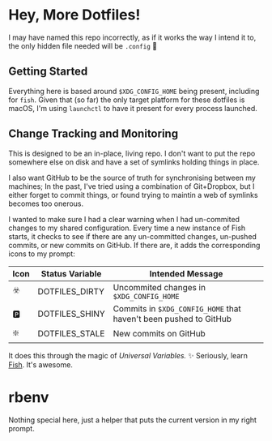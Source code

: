 # Hey, More Dotfiles!

I may have named this repo incorrectly, as if it works the way I intend it to, the only hidden file needed will be `.config` :tada:

## Getting Started

Everything here is based around `$XDG_CONFIG_HOME` being present, including for `fish`. Given that (so far) the only target platform for these dotfiles is macOS, I'm using `launchctl` to have it present for every process launched.

## Change Tracking and Monitoring

This is designed to be an in-place, living repo. I don't want to put the repo somewhere else on disk and have a set of symlinks holding things in place.

I also want GitHub to be the source of truth for synchronising between my machines; In the past, I've tried using a combination of Git+Dropbox, but I either forget to commit things, or found trying to maintin a web of symlinks becomes too onerous.

I wanted to make sure I had a clear warning when I had un-commited changes to my shared configuration. Every time a new instance of Fish starts, it checks to see if there are any un-committed changes, un-pushed commits, or new commits on GitHub. If there are, it adds the corresponding icons to my prompt:

Icon           | Status Variable  | Intended Message
-------------- | ---------------- | ----------------
:biohazard: | DOTFILES_DIRTY   | Uncommited changes in `$XDG_CONFIG_HOME`
:parking:   | DOTFILES_SHINY   | Commits in `$XDG_CONFIG_HOME` that haven't been pushed to GitHub
:sparkle:   | DOTFILES_STALE   | New commits on GitHub

It does this through the magic of _Universal Variables._ :sparkles: Seriously, learn [Fish](https://fishshell.com/). It's awesome.

# rbenv

Nothing special here, just a helper that puts the current version in my right prompt.
